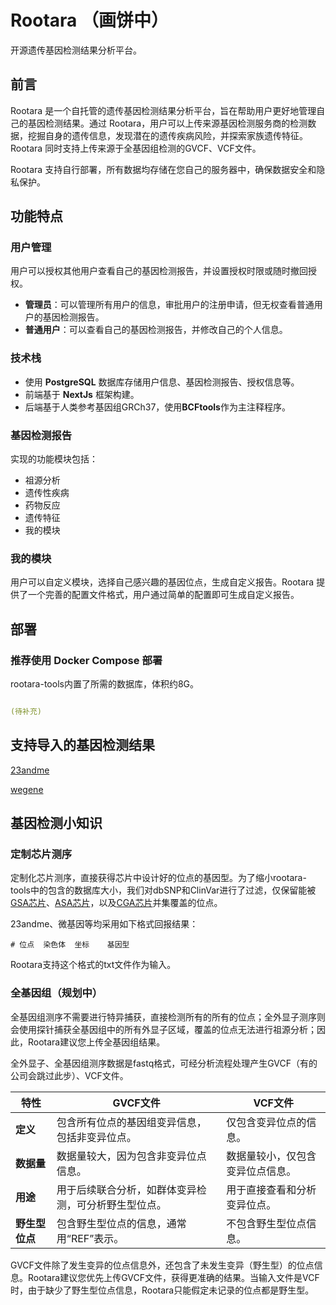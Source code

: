 # Rootara （画饼中）

开源遗传基因检测结果分析平台。


## 前言

Rootara 是一个自托管的遗传基因检测结果分析平台，旨在帮助用户更好地管理自己的基因检测结果。通过 Rootara，用户可以上传来源基因检测服务商的检测数据，挖掘自身的遗传信息，发现潜在的遗传疾病风险，并探索家族遗传特征。Rootara 同时支持上传来源于全基因组检测的GVCF、VCF文件。

Rootara 支持自行部署，所有数据均存储在您自己的服务器中，确保数据安全和隐私保护。

## 功能特点

### 用户管理

用户可以授权其他用户查看自己的基因检测报告，并设置授权时限或随时撤回授权。

- **管理员**：可以管理所有用户的信息，审批用户的注册申请，但无权查看普通用户的基因检测报告。
- **普通用户**：可以查看自己的基因检测报告，并修改自己的个人信息。

### 技术栈

- 使用 **PostgreSQL** 数据库存储用户信息、基因检测报告、授权信息等。
- 前端基于 **NextJs** 框架构建。
- 后端基于人类参考基因组GRCh37，使用**BCFtools**作为主注释程序。

### 基因检测报告

实现的功能模块包括：

- 祖源分析
- 遗传性疾病
- 药物反应
- 遗传特征
- 我的模块

### 我的模块

用户可以自定义模块，选择自己感兴趣的基因位点，生成自定义报告。Rootara 提供了一个完善的配置文件格式，用户通过简单的配置即可生成自定义报告。

## 部署

### 推荐使用 Docker Compose 部署

rootara-tools内置了所需的数据库，体积约8G。


```yaml

(待补充)

```

## 支持导入的基因检测结果

[23andme](https://www.23andme.com/)

[wegene](https://www.wegene.com/)

## 基因检测小知识

### 定制芯片测序

定制化芯片测序，直接获得芯片中设计好的位点的基因型。为了缩小rootara-tools中的包含的数据库大小，我们对dbSNP和ClinVar进行了过滤，仅保留能被[GSA芯片](https://www.illumina.com/products/by-type/microarray-kits/infinium-global-screening.html)、[ASA芯片](https://www.illumina.com/products/by-type/microarray-kits/infinium-asian-screening.html)，以及[CGA芯片](https://support.illumina.com/downloads/infinium-chinese-genotyping-array-v1-0-support-files.html)并集覆盖的位点。

23andme、微基因等均采用如下格式回报结果：

```
# 位点  染色体  坐标    基因型
```

Rootara支持这个格式的txt文件作为输入。


### 全基因组（规划中）

全基因组测序不需要进行特异捕获，直接检测所有的所有的位点；全外显子测序则会使用探针捕获全基因组中的所有外显子区域，覆盖的位点无法进行祖源分析；因此，Rootara建议您上传全基因组结果。

全外显子、全基因组测序数据是fastq格式，可经分析流程处理产生GVCF（有的公司会跳过此步）、VCF文件。

| 特性           | GVCF文件                                             | VCF文件                          |
| -------------- | ---------------------------------------------------- | -------------------------------- |
| **定义**       | 包含所有位点的基因组变异信息，包括非变异位点。       | 仅包含变异位点的信息。           |
| **数据量**     | 数据量较大，因为包含非变异位点信息。                 | 数据量较小，仅包含变异位点信息。 |
| **用途**       | 用于后续联合分析，如群体变异检测，可分析野生型位点。 | 用于直接查看和分析变异位点。     |
| **野生型位点** | 包含野生型位点的信息，通常用“REF”表示。              | 不包含野生型位点信息。           |

GVCF文件除了发生变异的位点信息外，还包含了未发生变异（野生型）的位点信息。Rootara建议您优先上传GVCF文件，获得更准确的结果。当输入文件是VCF时，由于缺少了野生型位点信息，Rootara只能假定未记录的位点都是野生型。


